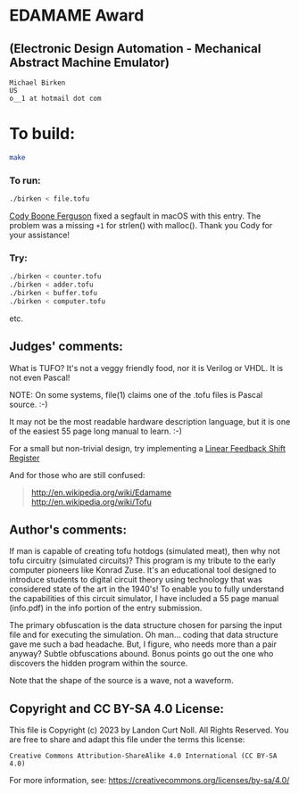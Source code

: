 # EDAMAME Award

## (Electronic Design Automation - Mechanical Abstract Machine Emulator)

    Michael Birken
    US
    o__1 at hotmail dot com

# To build:

```sh
make
```

### To run:

```sh
./birken < file.tofu
```

[Cody Boone Ferguson](/winners.html#Cody_Boone_Ferguson) fixed a segfault in
macOS with this entry. The problem was a missing `+1` for strlen() with
malloc(). Thank you Cody for your assistance!

### Try:

```sh
./birken < counter.tofu
./birken < adder.tofu
./birken < buffer.tofu
./birken < computer.tofu
```

etc.

## Judges' comments:

What is TUFO?  It's not a veggy friendly food, nor it is Verilog or
VHDL.  It is not even Pascal!

NOTE: On some systems, file(1) claims one of the .tofu files is Pascal
source. :-)

It may not be the most readable hardware description language, but it is
one of the easiest 55 page long manual to learn.  :-)

For a small but non-trivial design, try implementing a
[Linear Feedback Shift Register](http://en.wikipedia.org/wiki/LFSR)

And for those who are still confused:

> <http://en.wikipedia.org/wiki/Edamame>
> <http://en.wikipedia.org/wiki/Tofu>

## Author's comments:

If man is capable of creating tofu hotdogs (simulated meat), then why
not tofu circuitry (simulated circuits)?  This program is my tribute to
the early computer pioneers like Konrad Zuse.  It's an educational tool
designed to introduce students to digital circuit theory using
technology that was considered state of the art in the 1940's!  To
enable you to fully understand the capabilities of this circuit
simulator, I have included a 55 page manual (info.pdf) in the info
portion of the entry submission.

The primary obfuscation is the data structure chosen for parsing the
input file and for executing the simulation.  Oh man...  coding that
data structure gave me such a bad headache.  But, I figure, who needs
more than a pair anyway?  Subtle obfuscations abound.  Bonus points go
out the one who discovers the hidden program within the source.

Note that the shape of the source is a wave, not a waveform.

## Copyright and CC BY-SA 4.0 License:

This file is Copyright (c) 2023 by Landon Curt Noll.  All Rights Reserved.
You are free to share and adapt this file under the terms this license:

    Creative Commons Attribution-ShareAlike 4.0 International (CC BY-SA 4.0)

For more information, see: https://creativecommons.org/licenses/by-sa/4.0/
